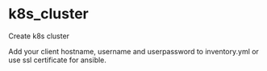 # k8s_cluster
Create k8s cluster

Add your client hostname, username and userpassword to inventory.yml or use ssl certificate for ansible.

